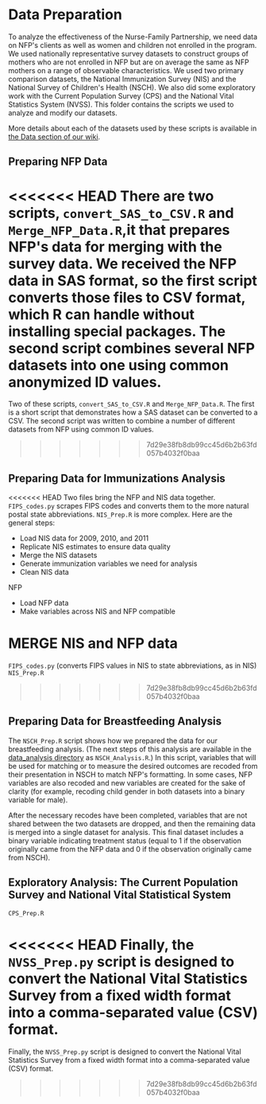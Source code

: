 # Data Preparation
 
To analyze the effectiveness of the Nurse-Family Partnership, we need data on NFP's clients as well as women and children not enrolled in the program.  We used nationally representative survey datasets to construct groups of mothers who are not enrolled in NFP but are on average the same as NFP mothers on a range of observable characteristics.  We used two primary comparison datasets, the National Immunization Survey (NIS) and the National Survey of Children's Health (NSCH).  We also did some exploratory work with the Current Population Survey (CPS) and the National Vital Statistics System (NVSS). This folder contains the scripts we used to analyze and modify our datasets.


More details about each of the datasets used by these scripts is available in [the Data section of our wiki](https://github.com/dssg/nfp/wiki/Data).

## Preparing NFP Data

<<<<<<< HEAD
There are two scripts, `convert_SAS_to_CSV.R` and `Merge_NFP_Data.R`,it  that prepares NFP's data for merging with the survey data.  We received the NFP data in SAS format, so the first script converts those files to CSV format, which R can handle without installing special packages.  The second script combines several NFP datasets into one using common anonymized ID values.
=======
Two of these scripts, `convert_SAS_to_CSV.R` and `Merge_NFP_Data.R`.  The first is a short script that demonstrates how a SAS dataset can be converted to a CSV.  The second script was written to combine a number of different datasets from NFP using common ID values.
>>>>>>> 7d29e38fb8db99cc45d6b2b63fd057b4032f0baa


## Preparing Data for Immunizations Analysis

<<<<<<< HEAD
Two files bring the NFP and NIS data together.  `FIPS_codes.py` scrapes FIPS codes and converts them to the more natural postal state abbreviations.  `NIS_Prep.R` is more complex.  Here are the general steps:

 - Load NIS data for 2009, 2010, and 2011
 - Replicate NIS estimates to ensure data quality
 - Merge the NIS datasets
 - Generate immunization variables we need for analysis
 - Clean NIS data

NFP 
 - Load NFP data
 - Make variables across NIS and NFP compatible

MERGE NIS and NFP data
=======
`FIPS_codes.py` (converts FIPS values in NIS to state abbreviations, as in NIS)
`NIS_Prep.R`
>>>>>>> 7d29e38fb8db99cc45d6b2b63fd057b4032f0baa


## Preparing Data for Breastfeeding Analysis

The `NSCH_Prep.R` script shows how we prepared the data for our breastfeeding analysis.  (The next steps of this analysis are available in the [data_analysis directory](https://github.com/dssg/nfp/tree/master/data_analysis) as `NSCH_Analysis.R`.)  In this script, variables that will be used for matching or to measure the desired outcomes are recoded from their presentation in NSCH to match NFP's formatting.  In some cases, NFP variables are also recoded and new variables are created for the sake of clarity (for example, recoding child gender in both datasets into a binary variable for male).

After the necessary recodes have been completed, variables that are not shared between the two datasets are dropped, and then the remaining data is merged into a single dataset for analysis.  This final dataset includes a binary variable indicating treatment status (equal to 1 if the observation originally came from the NFP data and 0 if the observation originally came from NSCH).


## Exploratory Analysis: The Current Population Survey and National Vital Statistical System

`CPS_Prep.R`

<<<<<<< HEAD
Finally, the `NVSS_Prep.py` script is designed to convert the National Vital Statistics Survey from a fixed width format into a comma-separated value (CSV) format.
=======
Finally, the `NVSS_Prep.py` script is designed to convert the National Vital Statistics Survey from a fixed width format into a comma-separated value (CSV) format.
>>>>>>> 7d29e38fb8db99cc45d6b2b63fd057b4032f0baa
